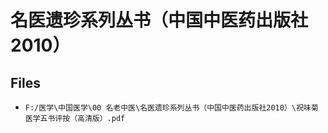 # 名医遗珍系列丛书（中国中医药出版社2010）

## Files

- `F:/医学\中国医学\00 名老中医\名医遗珍系列丛书（中国中医药出版社2010）\祝味菊医学五书评按（高清版）.pdf`
